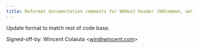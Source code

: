 ```yaml
---
title: Reformat documentation comments for WOHost header (WOCommon, ae9d97e)
---
```


Update format to match rest of code base.

Signed-off-by: Wincent Colaiuta &lt;win@wincent.com&gt;
